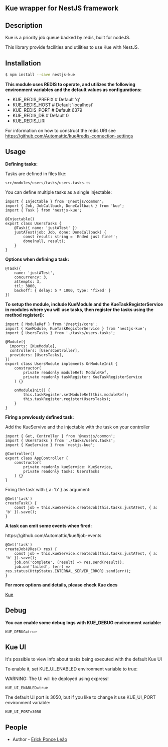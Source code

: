 ## Kue wrapper for NestJS framework

## Description

<p>Kue is a priority job queue backed by redis, built for nodeJS.</p> 
<p>This library provide facilities and utilities to use Kue with NestJS.</p>


## Installation

```bash
$ npm install --save nestjs-kue
```

**This module uses REDIS to operate, and utilizes the following environment variables and the default values as configurations:**

- KUE_REDIS_PREFIX  # Default 'q' 
- KUE_REDIS_HOST  # Default 'localhost'
- KUE_REDIS_PORT  # Default 6379
- KUE_REDIS_DB  # Default 0
- KUE_REDIS_URI

For information on how to construct the redis URI see https://github.com/Automattic/kue#redis-connection-settings

## Usage

**Defining tasks:**

<p>Tasks are defined in files like:<p/>

```
src/modules/users/tasks/users.tasks.ts
```

<p>You can define multiple tasks as a single injectable:</p>

```node
import { Injectable } from '@nestjs/common';
import { Job, JobCallback, DoneCallback } from 'kue';
import { Task } from 'nestjs-kue';

@Injectable()
export class UsersTasks {
    @Task({ name: 'justATest' })
    justATest(job: Job, done: DoneCallback) {
        const result: string = 'Ended just fine!';
        done(null, result);
    }
}
``` 

**Options when defining a task:**
```node
@Task({
    name: 'justATest',
    concurrency: 3,
    attempts: 3,
    ttl: 3000,
    backoff: { delay: 5 * 1000, type: 'fixed' }
})
```

**To setup the module, include KueModule and the KueTaskRegisterService in modules where you will use tasks, then register the tasks using the method register():**

```node
import { ModuleRef } from '@nestjs/core';
import { KueModule, KueTaskRegisterService } from 'nestjs-kue';
import { UsersTasks } from './tasks/users.tasks';

@Module({
  imports: [KueModule],
  controllers: [UsersController],
  providers: [UsersTasks],
})
export class UsersModule implements OnModuleInit {
    constructor(
        private readonly moduleRef: ModuleRef,
        private readonly taskRegister: KueTaskRegisterService
    ) {}

    onModuleInit() {
        this.taskRegister.setModuleRef(this.moduleRef);
        this.taskRegister.register(UsersTasks);
    }
}
```

**Firing a previously defined task:**
<p>Add the KueServive and the injectable with the task on your controller</p>

```node
import { Get, Controller } from '@nestjs/common';
import { UsersTasks } from './tasks/users.tasks';
import { KueService } from 'nestjs-kue';

@Controller()
export class AppController {
    constructor(
        private readonly kueService: KueService,
        private readonly tasks: UsersTasks
    ) {}
}
``` 

<p>Firing the task with { a: 'b' } as argument:</p>

```node
@Get('task')
createTask() {
    const job = this.kueService.createJob(this.tasks.justATest, { a: 'b' }).save();
}
```

**A task can emit some events when fired:**
<p>https://github.com/Automattic/kue#job-events</p>

```node
@Get('task')
createJob(@Res() res) {
    const job = this.kueService.createJob(this.tasks.justATest, { a: 'b' }).save();
    job.on('complete', (result) => res.send(result));
    job.on('failed', (err) => res.status(HttpStatus.INTERNAL_SERVER_ERROR).send(err));
}
```

**For more options and details, please check Kue docs**
<p><a href="https://github.com/Automattic/kue" target="blank">Kue</a></p>

## Debug
**You can enable some debug logs with KUE_DEBUG environment variable:**

```node
KUE_DEBUG=true
```

## Kue UI
<p>It's possible to view info about tasks being executed with the default Kue UI</p>
<p>To enable it, set KUE_UI_ENABLED environment variable to true:</p>
<p>WARNING: The UI will be deployed using express!</p>

```node
KUE_UI_ENABLED=true 
```

<p>The default UI port is 3050, but if you like to change it use KUE_UI_PORT environment variable:</p>

```node
KUE_UI_PORT=3050
```

## People

- Author - [Erick Ponce Leão](https://github.com/erickponce)
